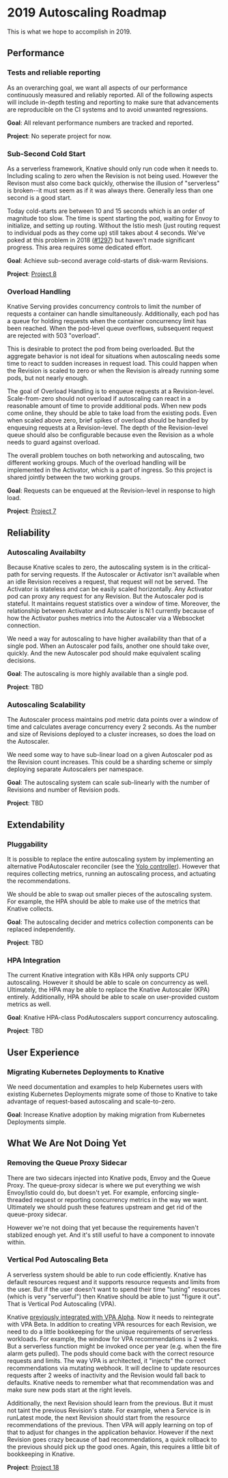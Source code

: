 # 2019 Autoscaling Roadmap

This is what we hope to accomplish in 2019.

## Performance

### Tests and reliable reporting

As an overarching goal, we want all aspects of our performance continuously
measured and reliably reported. All of the following aspects will include
in-depth testing and reporting to make sure that advancements are reproducible
on the CI systems and to avoid unwanted regressions.

**Goal**: All relevant performance numbers are tracked and reported.

**Project**: No seperate project for now.

### Sub-Second Cold Start

As a serverless framework, Knative should only run code when it needs to.
Including scaling to zero when the Revision is not being used. However the
Revison must also come back quickly, otherwise the illusion of "serverless" is
broken--it must seem as if it was always there. Generally less than one second
is a good start.

Today cold-starts are between 10 and 15 seconds which is an order of magnitude
too slow. The time is spent starting the pod, waiting for Envoy to initialize,
and setting up routing. Without the Istio mesh (just routing request to
individual pods as they come up) still takes about 4 seconds. We've poked at
this problem in 2018 ([#1297](https://github.com/knative/serving/issues/1297))
but haven't made significant progress. This area requires some dedicated effort.

**Goal**: Achieve sub-second average cold-starts of disk-warm Revisions.

**Project**: [Project 8](https://github.com/knative/serving/projects/8)

### Overload Handling

Knative Serving provides concurrency controls to limit the number of requests a
container can handle simultaneously. Additionally, each pod has a queue for
holding requests when the container concurrency limit has been reached. When the
pod-level queue overflows, subsequent request are rejected with 503 "overload".

This is desirable to protect the pod from being overloaded. But the aggregate
behavior is not ideal for situations when autoscaling needs some time to react
to sudden increases in request load. This could happen when the Revision is
scaled to zero or when the Revision is already running some pods, but not nearly
enough.

The goal of Overload Handling is to enqueue requests at a Revision-level.
Scale-from-zero should not overload if autoscaling can react in a reasonable
amount of time to provide additional pods. When new pods come online, they
should be able to take load from the existing pods. Even when scaled above zero,
brief spikes of overload should be handled by enqueuing requests at a
Revision-level. The depth of the Revision-level queue should also be
configurable because even the Revision as a whole needs to guard against
overload.

The overall problem touches on both networking and autoscaling, two different
working groups. Much of the overload handling will be implemented in the
Activator, which is a part of ingress. So this project is shared jointly between
the two working groups.

**Goal**: Requests can be enqueued at the Revision-level in response to high
load.

**Project**: [Project 7](https://github.com/knative/serving/projects/7)

## Reliability

### Autoscaling Availabilty

Because Knative scales to zero, the autoscaling system is in the critical-path
for serving requests. If the Autoscaler or Activator isn't available when an
idle Revision receives a request, that request will not be served. The Activator
is stateless and can be easily scaled horizontally. Any Activator pod can proxy
any request for any Revision. But the Autoscaler pod is stateful. It maintains
request statistics over a window of time. Moreover, the relationship between
Activator and Autoscaler is N:1 currently because of how the Activator pushes
metrics into the Autoscaler via a Websocket connection.

We need a way for autoscaling to have higher availability than that of a single
pod. When an Autoscaler pod fails, another one should take over, quickly. And
the new Autoscaler pod should make equivalent scaling decisions.

**Goal**: The autoscaling is more highly available than a single pod.

**Project**: TBD

### Autoscaling Scalability

The Autoscaler process maintains pod metric data points over a window of time
and calculates average concurrency every 2 seconds. As the number and size of
Revisions deployed to a cluster increases, so does the load on the Autoscaler.

We need some way to have sub-linear load on a given Autoscaler pod as the
Revision count increases. This could be a sharding scheme or simply deploying
separate Autoscalers per namespace.

**Goal**: The autoscaling system can scale sub-linearly with the number of
Revisions and number of Revision pods.

**Project**: TBD

## Extendability

### Pluggability

It is possible to replace the entire autoscaling system by implementing an
alternative PodAutoscaler reconciler (see the
[Yolo controller](https://github.com/josephburnett/kubecon18)). However that
requires collecting metrics, running an autoscaling process, and actuating the
recommendations.

We should be able to swap out smaller pieces of the autoscaling system. For
example, the HPA should be able to make use of the metrics that Knative
collects.

**Goal**: The autoscaling decider and metrics collection components can be
replaced independently.

**Project**: TBD

### HPA Integration

The current Knative integration with K8s HPA only supports CPU autoscaling.
However it should be able to scale on concurrency as well. Ultimately, the HPA
may be able to replace the Knative Autoscaler (KPA) entirely.
Additionally, HPA should be able to scale on user-provided custom metrics as
well.

**Goal**: Knative HPA-class PodAutoscalers support concurrency autoscaling.

**Project**: TBD

## User Experience

### Migrating Kubernetes Deployments to Knative

We need documentation and examples to help Kubernetes users with existing
Kubernetes Deployments migrate some of those to Knative to take advantage of
request-based autoscaling and scale-to-zero.

**Goal**: Increase Knative adoption by making migration from Kubernetes
Deployments simple.

## What We Are Not Doing Yet

### Removing the Queue Proxy Sidecar

There are two sidecars injected into Knative pods, Envoy and the Queue Proxy.
The queue-proxy sidecar is where we put everything we wish Envoy/Istio could do,
but doesn't yet. For example, enforcing single-threaded request or reporting
concurrency metrics in the way we want. Ultimately we should push these features
upstream and get rid of the queue-proxy sidecar.

However we're not doing that yet because the requirements haven't stablized
enough yet. And it's still useful to have a component to innovate within.

### Vertical Pod Autoscaling Beta

A serverless system should be able to run code efficiently. Knative has default
resources request and it supports resource requests and limits from the user.
But if the user doesn't want to spend their time "tuning" resources (which is
very "serverful") then Knative should be able to just "figure it out". That is
Vertical Pod Autoscaling (VPA).

Knative
[previously integrated with VPA Alpha](https://github.com/knative/serving/issues/839#issuecomment-389387311).
Now it needs to reintegrate with VPA Beta. In addition to creating VPA resources
for each Revision, we need to do a little bookkeeping for the unique
requirements of serverless workloads. For example, the window for VPA
recommendations is 2 weeks. But a serverless function might be invoked once per
year (e.g. when the fire alarm gets pulled). The pods should come back with the
correct resource requests and limits. The way VPA is architected, it "injects"
the correct recommendations via mutating webhook. It will decline to update
resources requests after 2 weeks of inactivity and the Revision would fall back
to defaults. Knative needs to remember what that recommendation was and make
sure new pods start at the right levels.

Additionally, the next Revision should learn from the previous. But it must not
taint the previous Revision's state. For example, when a Service is in runLatest
mode, the next Revision should start from the resource recommendations of the
previous. Then VPA will apply learning on top of that to adjust for changes in
the application behavior. However if the next Revision goes crazy because of bad
recommendations, a quick rollback to the previous should pick up the good ones.
Again, this requires a little bit of bookkeeping in Knative.

**Project**: [Project 18](https://github.com/knative/serving/projects/18)
